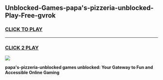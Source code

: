 
## Unblocked-Games-papa's-pizzeria-unblocked-Play-Free-gvrok
<h3>
<a href="https://premium76.site?title=papa's-pizzeria-unblocked&ref=23A">CLICK TO PLAY</a></h3>
<hr>

<h3>
<a href="https://premium76.site?title=papa's-pizzeria-unblocked&ref=23A">CLICK 2 PLAY</a>
  
</h3>

<a href="https://premium76.site?title=papa's-pizzeria-unblocked&ref=23A"><img src="https://clearcache.store/games.png"></a>


**papa's-pizzeria-unblocked games unblocked: Your Gateway to Fun and Accessible Online Gaming**
